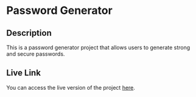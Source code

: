 

# Password Generator



## Description

This is a password generator project that allows users to generate strong and secure passwords.

## Live Link
You can access the live version of the project [here](https://void-57.github.io/Password-Generator-React/).

